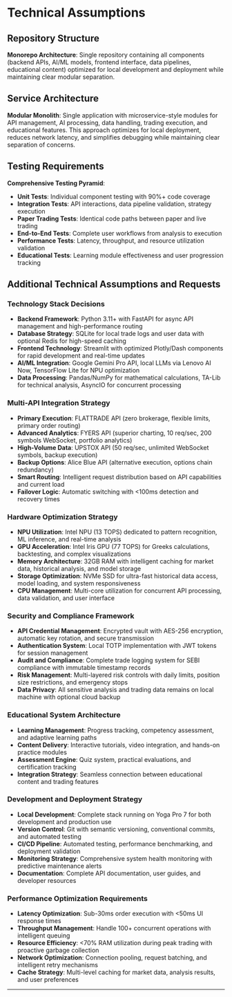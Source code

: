 # **Technical Assumptions**

## **Repository Structure**
**Monorepo Architecture**: Single repository containing all components (backend APIs, AI/ML models, frontend interface, data pipelines, educational content) optimized for local development and deployment while maintaining clear modular separation.

## **Service Architecture**
**Modular Monolith**: Single application with microservice-style modules for API management, AI processing, data handling, trading execution, and educational features. This approach optimizes for local deployment, reduces network latency, and simplifies debugging while maintaining clear separation of concerns.

## **Testing Requirements**
**Comprehensive Testing Pyramid**:
- **Unit Tests**: Individual component testing with 90%+ code coverage
- **Integration Tests**: API interactions, data pipeline validation, strategy execution
- **Paper Trading Tests**: Identical code paths between paper and live trading
- **End-to-End Tests**: Complete user workflows from analysis to execution
- **Performance Tests**: Latency, throughput, and resource utilization validation
- **Educational Tests**: Learning module effectiveness and user progression tracking

## **Additional Technical Assumptions and Requests**

### **Technology Stack Decisions**
- **Backend Framework**: Python 3.11+ with FastAPI for async API management and high-performance routing
- **Database Strategy**: SQLite for local trade logs and user data with optional Redis for high-speed caching
- **Frontend Technology**: Streamlit with optimized Plotly/Dash components for rapid development and real-time updates
- **AI/ML Integration**: Google Gemini Pro API, local LLMs via Lenovo AI Now, TensorFlow Lite for NPU optimization
- **Data Processing**: Pandas/NumPy for mathematical calculations, TA-Lib for technical analysis, AsyncIO for concurrent processing

### **Multi-API Integration Strategy**
- **Primary Execution**: FLATTRADE API (zero brokerage, flexible limits, primary order routing)
- **Advanced Analytics**: FYERS API (superior charting, 10 req/sec, 200 symbols WebSocket, portfolio analytics)
- **High-Volume Data**: UPSTOX API (50 req/sec, unlimited WebSocket symbols, backup execution)
- **Backup Options**: Alice Blue API (alternative execution, options chain redundancy)
- **Smart Routing**: Intelligent request distribution based on API capabilities and current load
- **Failover Logic**: Automatic switching with <100ms detection and recovery times

### **Hardware Optimization Strategy**
- **NPU Utilization**: Intel NPU (13 TOPS) dedicated to pattern recognition, ML inference, and real-time analysis
- **GPU Acceleration**: Intel Iris GPU (77 TOPS) for Greeks calculations, backtesting, and complex visualizations
- **Memory Architecture**: 32GB RAM with intelligent caching for market data, historical analysis, and model storage
- **Storage Optimization**: NVMe SSD for ultra-fast historical data access, model loading, and system responsiveness
- **CPU Management**: Multi-core utilization for concurrent API processing, data validation, and user interface

### **Security and Compliance Framework**
- **API Credential Management**: Encrypted vault with AES-256 encryption, automatic key rotation, and secure transmission
- **Authentication System**: Local TOTP implementation with JWT tokens for session management
- **Audit and Compliance**: Complete trade logging system for SEBI compliance with immutable timestamp records
- **Risk Management**: Multi-layered risk controls with daily limits, position size restrictions, and emergency stops
- **Data Privacy**: All sensitive analysis and trading data remains on local machine with optional cloud backup

### **Educational System Architecture**
- **Learning Management**: Progress tracking, competency assessment, and adaptive learning paths
- **Content Delivery**: Interactive tutorials, video integration, and hands-on practice modules
- **Assessment Engine**: Quiz system, practical evaluations, and certification tracking
- **Integration Strategy**: Seamless connection between educational content and trading features

### **Development and Deployment Strategy**
- **Local Development**: Complete stack running on Yoga Pro 7 for both development and production use
- **Version Control**: Git with semantic versioning, conventional commits, and automated testing
- **CI/CD Pipeline**: Automated testing, performance benchmarking, and deployment validation
- **Monitoring Strategy**: Comprehensive system health monitoring with predictive maintenance alerts
- **Documentation**: Complete API documentation, user guides, and developer resources

### **Performance Optimization Requirements**
- **Latency Optimization**: Sub-30ms order execution with <50ms UI response times
- **Throughput Management**: Handle 100+ concurrent operations with intelligent queuing
- **Resource Efficiency**: <70% RAM utilization during peak trading with proactive garbage collection
- **Network Optimization**: Connection pooling, request batching, and intelligent retry mechanisms
- **Cache Strategy**: Multi-level caching for market data, analysis results, and user preferences

---
